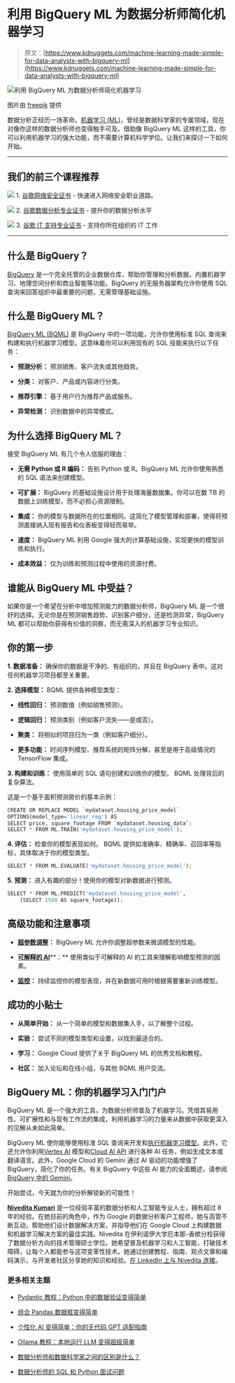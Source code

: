 # 利用 BigQuery ML 为数据分析师简化机器学习

> 原文：[https://www.kdnuggets.com/machine-learning-made-simple-for-data-analysts-with-bigquery-ml](https://www.kdnuggets.com/machine-learning-made-simple-for-data-analysts-with-bigquery-ml)

![利用 BigQuery ML 为数据分析师简化机器学习](../Images/8badc466f2a74333c9f3a3900f93d8e7.png)

图片由 [freepik](https://www.freepik.com/free-vector/hand-drawn-flat-design-npl-illustration_22379566.htm#fromView=search&page=1&position=21&uuid=c879c91c-0a8c-48ea-b9e8-91f99bccee38) 提供

数据分析正经历一场革命。[机器学习 (ML)](https://cloud.google.com/bigquery/docs/bqml-introduction)，曾经是数据科学家的专属领域，现在对像你这样的数据分析师也变得触手可及。借助像 BigQuery ML 这样的工具，你可以利用机器学习的强大功能，而不需要计算机科学学位。让我们来探讨一下如何开始。

* * *

## 我们的前三个课程推荐

![](../Images/0244c01ba9267c002ef39d4907e0b8fb.png) 1\. [谷歌网络安全证书](https://www.kdnuggets.com/google-cybersecurity) - 快速进入网络安全职业道路。

![](../Images/e225c49c3c91745821c8c0368bf04711.png) 2\. [谷歌数据分析专业证书](https://www.kdnuggets.com/google-data-analytics) - 提升你的数据分析水平

![](../Images/0244c01ba9267c002ef39d4907e0b8fb.png) 3\. [谷歌 IT 支持专业证书](https://www.kdnuggets.com/google-itsupport) - 支持你所在组织的 IT 工作

* * *

## 什么是 BigQuery？

[BigQuery](https://cloud.google.com/bigquery/docs/introduction) 是一个完全托管的企业数据仓库，帮助你管理和分析数据，内置机器学习、地理空间分析和商业智能等功能。BigQuery 的无服务器架构允许你使用 SQL 查询来回答组织中最重要的问题，无需管理基础设施。

## 什么是 BigQuery ML？

[BigQuery ML (BQML)](https://cloud.google.com/bigquery/docs/bqml-introduction) 是 BigQuery 中的一项功能，允许你使用标准 SQL 查询来构建和执行机器学习模型。这意味着你可以利用现有的 SQL 技能来执行以下任务：

+   **预测分析：** 预测销售、客户流失或其他趋势。

+   **分类：** 对客户、产品或内容进行分类。

+   **推荐引擎：** 基于用户行为推荐产品或服务。

+   **异常检测：** 识别数据中的异常模式。

## 为什么选择 BigQuery ML？

接受 BigQuery ML 有几个令人信服的理由：

+   **无需 Python 或 R 编码：** 告别 Python 或 R。BigQuery ML 允许你使用熟悉的 SQL 语法来创建模型。

+   **可扩展：** BigQuery 的基础设施设计用于处理海量数据集。你可以在数 TB 的数据上训练模型，而不必担心资源限制。

+   **集成：** 你的模型与数据所在的位置相同。这简化了模型管理和部署，使得将预测直接纳入现有报告和仪表板变得轻而易举。

+   **速度：** BigQuery ML 利用 Google 强大的计算基础设施，实现更快的模型训练和执行。

+   **成本效益：** 仅为训练和预测过程中使用的资源付费。

## 谁能从 BigQuery ML 中受益？

如果你是一个希望在分析中增加预测能力的数据分析师，BigQuery ML 是一个很好的选择。无论你是在预测销售趋势、识别客户细分，还是检测异常，BigQuery ML 都可以帮助你获得有价值的洞察，而无需深入的机器学习专业知识。

## 你的第一步

**1\. 数据准备：** 确保你的数据是干净的、有组织的，并且在 BigQuery 表中。这对任何机器学习项目都至关重要。

**2\. 选择模型：** BQML 提供各种模型类型：

+   **线性回归：** 预测数值（例如销售预测）。

+   **逻辑回归：** 预测类别（例如客户流失——是或否）。

+   **聚类：** 将相似的项目归为一类（例如客户细分）。

+   **更多功能：** 时间序列模型、推荐系统的矩阵分解，甚至是用于高级情况的 TensorFlow 集成。

**3\. 构建和训练：** 使用简单的 SQL 语句创建和训练你的模型。 BQML 处理背后的复杂算法。

这是一个基于面积预测房价的基本示例：

```py
CREATE OR REPLACE MODEL `mydataset.housing_price_model`
OPTIONS(model_type='linear_reg') AS
SELECT price, square_footage FROM `mydataset.housing_data`;
SELECT * FROM ML.TRAIN('mydataset.housing_price_model');
```

**4\. 评估：** 检查你的模型表现如何。 BQML 提供如准确率、精确率、召回率等指标，具体取决于你的模型类型。

```py
SELECT * FROM ML.EVALUATE('mydataset.housing_price_model');
```

**5\. 预测：** 进入有趣的部分！使用你的模型对新数据进行预测。

```py
SELECT * FROM ML.PREDICT('mydataset.housing_price_model', 
    (SELECT 1500 AS square_footage));
```

## 高级功能和注意事项

+   [**超参数调整**](https://cloud.google.com/bigquery/docs/hp-tuning-overview)**：** BigQuery ML 允许你调整超参数来微调模型的性能。

+   [**可解释的 AI**](https://cloud.google.com/bigquery/docs/xai-overview#:~:text=Explainable%20AI%20helps%20you%20understand,contributed%20to%20the%20predicted%20result.)**：** 使用类似于可解释的 AI 的工具来理解影响模型预测的因素。

+   [**监控**](https://cloud.google.com/bigquery/docs/model-monitoring-overview)**：** 持续监控你的模型表现，并在新数据可用时根据需要重新训练模型。

## 成功的小贴士

+   **从简单开始：** 从一个简单的模型和数据集入手，以了解整个过程。

+   **实验：** 尝试不同的模型类型和设置，以找到最适合的。

+   **学习：** Google Cloud 提供了关于 BigQuery ML 的优秀文档和教程。

+   **社区：** 加入论坛和在线小组，与其他 BQML 用户交流。

## BigQuery ML：你的机器学习入门门户

BigQuery ML 是一个强大的工具，为数据分析师普及了机器学习。凭借其易用性、可扩展性和与现有工作流的集成，利用机器学习的力量来从数据中获取更深入的见解从未如此简单。

BigQuery ML 使你能够使用标准 SQL 查询来开发和[执行机器学习模型](https://cloud.google.com/bigquery/docs/e2e-journey)。此外，它还允许你利用[Vertex AI](https://cloud.google.com/bigquery/docs/generative-ai-overview) 模型和[Cloud AI API](https://cloud.google.com/bigquery/docs/ai-application-overview) 进行各种 AI 任务，例如生成文本或翻译语言。此外，Google Cloud 的 Gemini 通过 AI 驱动的功能增强了 BigQuery，简化了你的任务。有关 BigQuery 中这些 AI 能力的全面概述，请参阅[BigQuery 中的 Gemini](https://cloud.google.com/gemini/docs/bigquery/overview)。

开始尝试，今天就为你的分析解锁新的可能性！

**[Nivedita Kumari](https://www.linkedin.com/in/nivedita-kumari/)** 是一位经验丰富的数据分析和人工智能专业人士，拥有超过 8 年的经验。在她目前的角色中，作为 Google 的数据分析客户工程师，她与高管不断互动，帮助他们设计数据解决方案，并指导他们在 Google Cloud 上构建数据和机器学习解决方案的最佳实践。Nivedita 在伊利诺伊大学厄本那-香槟分校获得了数据分析方向的技术管理硕士学位。她希望普及机器学习和人工智能，打破技术障碍，让每个人都能参与这项变革性技术。她通过创建教程、指南、观点文章和编码演示，与开发者社区分享她的知识和经验。[在 LinkedIn 上与 Nivedita 连接](https://www.linkedin.com/in/nivedita-kumari/)。

### 更多相关主题

+   [Pydantic 教程：Python 中的数据验证变得简单](https://www.kdnuggets.com/pydantic-tutorial-data-validation-in-python-made-simple)

+   [组合 Pandas 数据框变得简单](https://www.kdnuggets.com/2022/09/combining-pandas-dataframes-made-simple.html)

+   [个性化 AI 变得简单：你的无代码 GPT 适配指南](https://www.kdnuggets.com/personalized-ai-made-simple-your-no-code-guide-to-adapting-gpts)

+   [Ollama 教程：本地运行 LLM 变得超级简单](https://www.kdnuggets.com/ollama-tutorial-running-llms-locally-made-super-simple)

+   [数据分析师和数据科学家之间的区别是什么？](https://www.kdnuggets.com/2022/03/difference-data-analysts-data-scientists.html)

+   [数据分析师的 SQL 和 Python 面试问题](https://www.kdnuggets.com/2023/02/sql-python-interview-questions-data-analysts.html)
